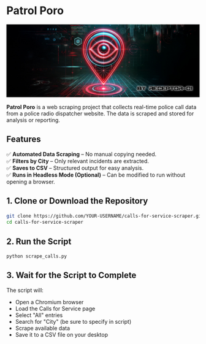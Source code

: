 
# Patrol Poro

![alt text](PATROL-PORO-COVER-IMAGE.jpg)

**Patrol Poro** is a web scraping project that collects real-time police call data from a police radio dispatcher website. The data is scraped and stored for analysis or reporting.


## Features
✅ **Automated Data Scraping** – No manual copying needed.  
✅ **Filters by City** – Only relevant incidents are extracted.  
✅ **Saves to CSV** – Structured output for easy analysis.  
✅ **Runs in Headless Mode (Optional)** – Can be modified to run without opening a browser.  


## 1. Clone or Download the Repository

   ```bash
git clone https://github.com/YOUR-USERNAME/calls-for-service-scraper.git
cd calls-for-service-scraper
   ```

## 2. Run the Script

   ```bash
python scrape_calls.py
   ```

## 3. Wait for the Script to Complete
The script will:

- Open a Chromium browser
- Load the Calls for Service page
- Select "All" entries
- Search for "City" (be sure to specify in script)
- Scrape available data
- Save it to a CSV file on your desktop

